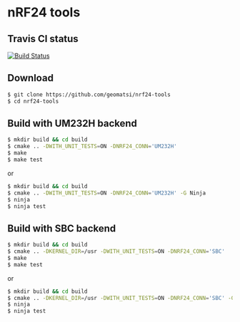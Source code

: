 # nRF24 tools

## Travis CI status
[![Build Status](https://travis-ci.org/geomatsi/nrf24-tools.svg?branch=master)](https://travis-ci.org/geomatsi/nrf24-tools)

## Download

```bash
$ git clone https://github.com/geomatsi/nrf24-tools
$ cd nrf24-tools
```

## Build with UM232H backend

```bash
$ mkdir build && cd build
$ cmake .. -DWITH_UNIT_TESTS=ON -DNRF24_CONN='UM232H'
$ make
$ make test

```

or

```bash
$ mkdir build && cd build
$ cmake .. -DWITH_UNIT_TESTS=ON -DNRF24_CONN='UM232H' -G Ninja
$ ninja
$ ninja test
```

## Build with SBC backend

```bash
$ mkdir build && cd build
$ cmake .. -DKERNEL_DIR=/usr -DWITH_UNIT_TESTS=ON -DNRF24_CONN='SBC'
$ make
$ make test

```

or

```bash
$ mkdir build && cd build
$ cmake .. -DKERNEL_DIR=/usr -DWITH_UNIT_TESTS=ON -DNRF24_CONN='SBC' -G Ninja
$ ninja
$ ninja test
```
